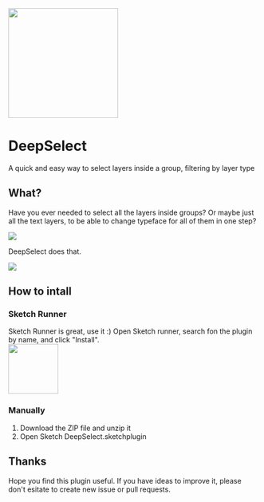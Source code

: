<img src="https://github.com/fhuel/DeepSelect/blob/master/graphic%20assets/DeepSelectIcon.png" width="220" />
<br/>

# DeepSelect

A quick and easy way to select layers inside a group, filtering by layer type

## What?

Have you ever needed to select all the layers inside groups?
Or maybe just all the text layers, to be able to change typeface for all of them in one step?

<img src="https://github.com/fhuel/DeepSelect/blob/master/graphic%20assets/example1.png"  />
<br/>

DeepSelect does that.

<img src="https://github.com/fhuel/DeepSelect/blob/master/graphic%20assets/example2.png"  />
<br/>

## How to intall

### Sketch Runner

Sketch Runner is great, use it :)
Open Sketch runner, search fon the plugin by name, and click "Install".
<br/>
<a href="http://sketchrunner.com"><img src="https://github.com/fhuel/DeepSelect/blob/master/graphic%20assets/sketchRunner.png" width="100" /></a>

### Manually

1. Download the ZIP file and unzip it
2. Open Sketch DeepSelect.sketchplugin

## Thanks

Hope you find this plugin useful. If you have ideas to improve it, please don't esitate to create new issue or pull requests.
